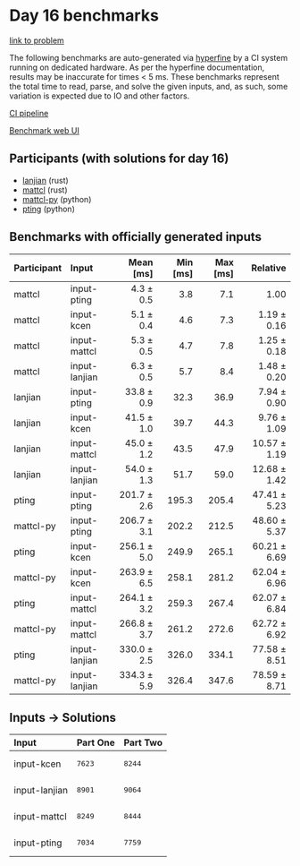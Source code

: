 # Day 16 benchmarks

[link to problem](https://adventofcode.com/2023/day/16)

The following benchmarks are auto-generated via
[hyperfine](https://github.com/sharkdp/hyperfine) by a CI system running on
dedicated hardware. As per the hyperfine documentation, results may be
inaccurate for times < 5 ms. These benchmarks represent the total time to read,
parse, and solve the given inputs, and, as such, some variation is expected due
to IO and other factors.

[CI pipeline](http://ci.papercode.net:8080/teams/main/pipelines/aoc2023)

[Benchmark web UI](https://aoc.ancalagon.black)


## Participants (with solutions for day 16)

- [lanjian](https://github.com/lanjian/aoc-2023) (rust)
- [mattcl](https://github.com/mattcl/aoc2023) (rust)
- [mattcl-py](https://github.com/mattcl/aoc2023-py) (python)
- [pting](https://github.com/pting/aoc2023) (python)


## Benchmarks with officially generated inputs

| Participant | Input | Mean [ms] | Min [ms] | Max [ms] | Relative |
|:---|:---|---:|---:|---:|---:|
| mattcl | input-pting | 4.3 ± 0.5 | 3.8 | 7.1 | 1.00 |
| mattcl | input-kcen | 5.1 ± 0.4 | 4.6 | 7.3 | 1.19 ± 0.16 |
| mattcl | input-mattcl | 5.3 ± 0.5 | 4.7 | 7.8 | 1.25 ± 0.18 |
| mattcl | input-lanjian | 6.3 ± 0.5 | 5.7 | 8.4 | 1.48 ± 0.20 |
| lanjian | input-pting | 33.8 ± 0.9 | 32.3 | 36.9 | 7.94 ± 0.90 |
| lanjian | input-kcen | 41.5 ± 1.0 | 39.7 | 44.3 | 9.76 ± 1.09 |
| lanjian | input-mattcl | 45.0 ± 1.2 | 43.5 | 47.9 | 10.57 ± 1.19 |
| lanjian | input-lanjian | 54.0 ± 1.3 | 51.7 | 59.0 | 12.68 ± 1.42 |
| pting | input-pting | 201.7 ± 2.6 | 195.3 | 205.4 | 47.41 ± 5.23 |
| mattcl-py | input-pting | 206.7 ± 3.1 | 202.2 | 212.5 | 48.60 ± 5.37 |
| pting | input-kcen | 256.1 ± 5.0 | 249.9 | 265.1 | 60.21 ± 6.69 |
| mattcl-py | input-kcen | 263.9 ± 6.5 | 258.1 | 281.2 | 62.04 ± 6.96 |
| pting | input-mattcl | 264.1 ± 3.2 | 259.3 | 267.4 | 62.07 ± 6.84 |
| mattcl-py | input-mattcl | 266.8 ± 3.7 | 261.2 | 272.6 | 62.72 ± 6.92 |
| pting | input-lanjian | 330.0 ± 2.5 | 326.0 | 334.1 | 77.58 ± 8.51 |
| mattcl-py | input-lanjian | 334.3 ± 5.9 | 326.4 | 347.6 | 78.59 ± 8.71 |


## Inputs -> Solutions

| Input | Part One | Part Two |
|:---|:---|:---|
|input-kcen|<pre>7623</pre>|<pre>8244</pre>|
|input-lanjian|<pre>8901</pre>|<pre>9064</pre>|
|input-mattcl|<pre>8249</pre>|<pre>8444</pre>|
|input-pting|<pre>7034</pre>|<pre>7759</pre>|